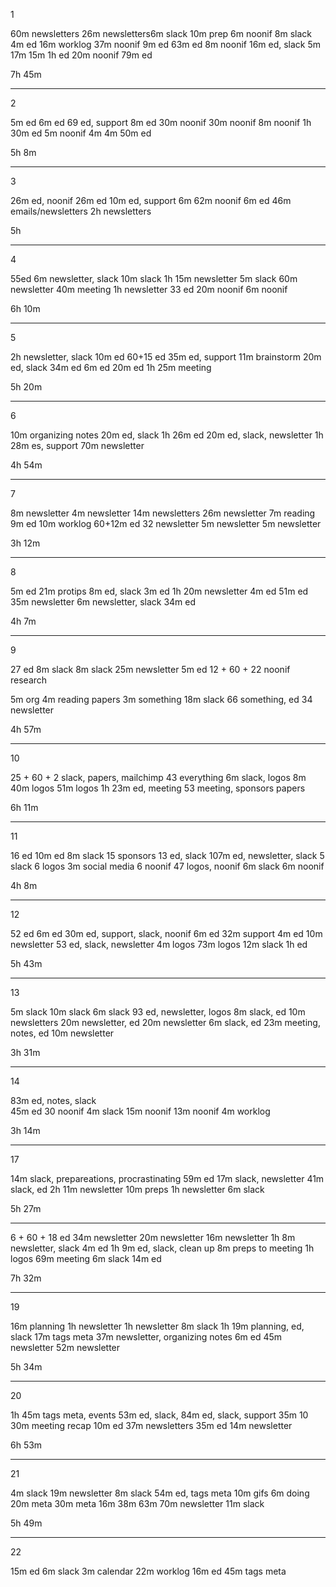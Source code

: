 1 

60m newsletters
26m newsletters6m slack
10m prep
6m noonif
8m slack
4m ed
16m worklog
37m noonif
9m ed
63m ed
8m noonif
16m ed, slack
5m
17m 
15m 
1h ed 
20m noonif 
79m ed

7h 45m 

---

2

5m ed 
6m ed
69 ed, support 
8m ed
30m noonif 
30m noonif 
8m noonif 
1h 30m ed
5m noonif 
4m
4m
50m ed

5h 8m

---

3

26m ed, noonif 
26m ed
10m ed, support 
6m
62m noonif 
6m ed
46m emails/newsletters
2h newsletters

5h

---

4

55ed 
6m newsletter, slack 
10m slack
1h 15m newsletter 
5m slack 
60m newsletter 
40m meeting 
1h newsletter 
33 ed 
20m noonif 
6m noonif

6h 10m 

---

5

2h newsletter, slack 
10m ed 
60+15 ed 
35m ed, support 
11m brainstorm 
20m ed, slack 
34m ed 
6m ed 
20m ed
1h 25m meeting

5h 20m 


---

6

10m organizing notes
20m ed, slack
1h 26m ed
20m ed, slack, newsletter 
1h 28m es, support
70m newsletter 

4h 54m

-------

7

8m newsletter 
4m newsletter 
14m newsletters
26m newsletter
7m reading 
9m ed 
10m worklog 
60+12m ed 
32 newsletter 
5m newsletter
5m newsletter 

3h 12m 

---


8

5m ed 
21m protips 
8m ed, slack 
3m ed
1h 20m newsletter 
4m ed 
51m ed 
35m newsletter 
6m newsletter, slack 
34m ed 

4h 7m

---

9

27 ed 
8m slack 
8m slack 
25m newsletter 
5m ed 
12 + 60 + 22 noonif research

5m org 
4m reading papers 
3m something 
18m slack 
66 something, ed 
34 newsletter 

4h 57m 

---

10 

25 + 60 + 2 slack, papers, mailchimp 
43 everything 
6m slack, logos 
8m 
40m logos 
51m logos 
1h 23m ed, meeting 
53 meeting, sponsors papers 

6h 11m 

---

11

16 ed 
10m ed 
8m slack 
15 sponsors 
13 ed, slack 
107m ed, newsletter, slack 
5 slack 
6 logos 
3m social media 
6 noonif 
47 logos, noonif 
6m slack 
6m noonif 

4h 8m 

---

12 

52 ed 
6m ed 
30m ed, support, slack, noonif 
6m ed 
32m support 
4m ed 
10m newsletter 
53 ed, slack, newsletter 
4m logos 
73m logos 
12m slack 
1h ed 

5h 43m 

---

13 

5m slack 
10m slack 
6m slack 
93 ed, newsletter, logos
8m slack, ed 
10m newsletters
20m newsletter, ed
20m newsletter 
6m slack, ed 
23m meeting, notes, ed 
10m newsletter 

3h 31m 

---

14 

83m ed, notes, slack  
45m ed 
30 noonif 
4m slack 
15m noonif 
13m noonif 
4m worklog 

3h 14m 

---

17

14m slack, prepareations, procrastinating
59m ed 
17m slack, newsletter 
41m slack, ed 
2h 11m newsletter
10m preps 
1h newsletter 
6m slack 

5h 27m 

---

6 + 60 + 18 ed 
34m newsletter 
20m newsletter 
16m newsletter 
1h 8m newsletter, slack 
4m ed 
1h 9m ed, slack, clean up 
8m preps to meeting 
1h logos 
69m meeting 
6m slack 
14m ed 

7h 32m 

---

19

16m planning 
1h newsletter 
1h newsletter 
8m slack 
1h 19m planning, ed, slack 
17m tags meta 
37m newsletter, organizing notes 
6m ed 
45m newsletter 
52m newsletter 

5h 34m 

---

20 

1h 45m tags meta, events 
53m ed, slack, 
84m ed, slack, support 
35m 
10
30m meeting recap 
10m ed 
37m newsletters 
35m ed 
14m newsletter 

6h 53m 

---

21 

4m slack 
19m newsletter 
8m slack 
54m ed, tags meta 
10m gifs 
6m doing 
20m meta 
30m meta 
16m 
38m 
63m 
70m newsletter 
11m slack 

5h 49m 

---

22 

15m ed 
6m slack 
3m calendar 
22m worklog 
16m ed
45m tags meta



















